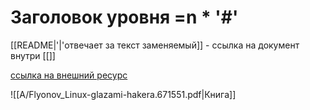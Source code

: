 

# Заголовок уровня =n * '#'


[[README|'|'отвечает за текст заменяемый]] - ссылка на документ внутри [[]]

[ссылка на внешний ресурс](https://habr.com/ru/companies/inpglobal/articles/722792/)

![[A/Flyonov_Linux-glazami-hakera.671551.pdf|Книга]]



